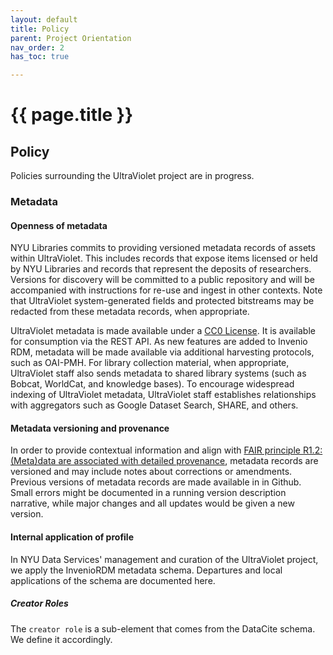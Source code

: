 ```yaml
---
layout: default
title: Policy
parent: Project Orientation
nav_order: 2
has_toc: true

---
```

# {{ page.title }}


## Policy

Policies surrounding the UltraViolet project are in progress.

### Metadata

#### Openness of metadata

NYU Libraries commits to providing versioned metadata records of assets within UltraViolet. This includes records that expose items licensed or held by NYU Libraries and records that represent the deposits of researchers. Versions for discovery will be committed to a public repository and will be accompanied with instructions for re-use and ingest in other contexts. Note that UltraViolet system-generated fields and protected bitstreams may be redacted from these metadata records, when appropriate.

UltraViolet metadata is made available under a [CC0 License](https://creativecommons.org/share-your-work/public-domain/cc0/). It is available for consumption via the REST API. As new features are added to Invenio RDM, metadata will be made available via additional harvesting protocols, such as OAI-PMH. For library collection material, when appropriate, UltraViolet staff also sends metadata to shared library systems (such as Bobcat, WorldCat, and knowledge bases). To encourage widespread indexing of UltraViolet metadata, UltraViolet staff establishes relationships with aggregators such as Google Dataset Search, SHARE, and others.

#### Metadata versioning and provenance

In order to provide contextual information and align with [FAIR principle R1.2: (Meta)data are associated with detailed provenance](https://www.go-fair.org/fair-principles/r1-2-metadata-associated-detailed-provenance/), metadata records are versioned and may include notes about corrections or amendments. Previous versions of metadata records are made available in in Github. Small errors might be documented in a running version description narrative, while major changes and all updates would be given a new version.

#### Internal application of profile

In NYU Data Services' management and curation of the UltraViolet project, we apply the InvenioRDM metadata schema. Departures and local applications of the schema are documented here.

##### Creator Roles

The `creator role` is a sub-element that comes from the DataCite schema. We define it accordingly.

